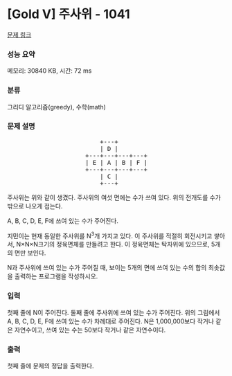 # [Gold V] 주사위 - 1041 

[문제 링크](https://www.acmicpc.net/problem/1041) 

### 성능 요약

메모리: 30840 KB, 시간: 72 ms

### 분류

그리디 알고리즘(greedy), 수학(math)

### 문제 설명

<pre style="text-align: center;">    +---+        
    | D |        
+---+---+---+---+
| E | A | B | F |
+---+---+---+---+
    | C |        
    +---+        
</pre>

<p>주사위는 위와 같이 생겼다. 주사위의 여섯 면에는 수가 쓰여 있다. 위의 전개도를 수가 밖으로 나오게 접는다.</p>

<p>A, B, C, D, E, F에 쓰여 있는 수가 주어진다.</p>

<p>지민이는 현재 동일한 주사위를 N<sup>3</sup>개 가지고 있다. 이 주사위를 적절히 회전시키고 쌓아서, N×N×N크기의 정육면체를 만들려고 한다. 이 정육면체는 탁자위에 있으므로, 5개의 면만 보인다.</p>

<p>N과 주사위에 쓰여 있는 수가 주어질 때, 보이는 5개의 면에 쓰여 있는 수의 합의 최솟값을 출력하는 프로그램을 작성하시오.</p>

### 입력 

 <p>첫째 줄에 N이 주어진다. 둘째 줄에 주사위에 쓰여 있는 수가 주어진다. 위의 그림에서 A, B, C, D, E, F에 쓰여 있는 수가 차례대로 주어진다. N은 1,000,000보다 작거나 같은 자연수이고, 쓰여 있는 수는 50보다 작거나 같은 자연수이다.</p>

### 출력 

 <p>첫째 줄에 문제의 정답을 출력한다.</p>

